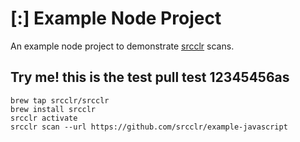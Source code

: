 # [:] Example Node Project

An example node project to demonstrate [srcclr](https://www.srcclr.com) scans.


## Try me! this is the test pull test 12345456as


```
brew tap srcclr/srcclr
brew install srcclr
srcclr activate
srcclr scan --url https://github.com/srcclr/example-javascript
```
